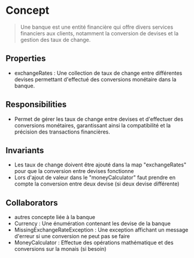# Concept

> Une banque est une entité financière qui offre divers services financiers aux clients, notamment la conversion de devises et la gestion des taux de change.

## Properties

- exchangeRates : Une collection de taux de change entre différentes devises permettant d'effectué des conversions monétaire dans la banque.

## Responsibilities

- Permet de gérer les taux de change entre devises et d'effectuer des conversions monétaires, garantissant ainsi la compatibilité et la précision des transactions financières.

## Invariants

- Les taux de change doivent être ajouté dans la map "exchangeRates" pour que la conversion entre devises fonctionne
- Lors d'ajout de valeur dans le "moneyCalculator" faut prendre en compte la conversion entre deux devise (si deux devise différente)

## Collaborators

- autres concepte liée à la banque
- Currency : Une énumération contenant les devise de la banque
- MissingExchangeRateException : Une exception affichant un message d'erreur si une conversion ne peut pas se faire
- MoneyCalculator : Effectue des opérations mathématique et des conversions sur la monais (si besoin)
